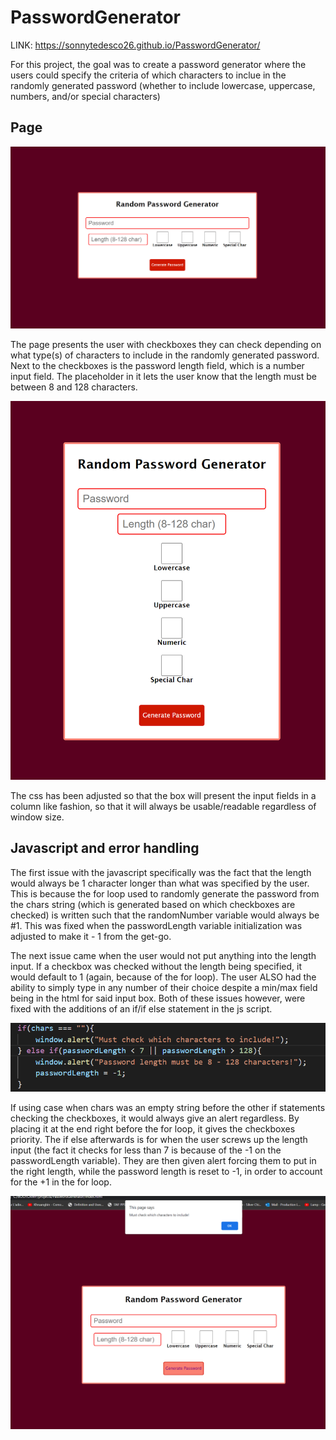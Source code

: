 # PasswordGenerator
LINK:
https://sonnytedesco26.github.io/PasswordGenerator/

For this project, the goal was to create a password generator where the users could specify the criteria of which characters to inclue in the randomly generated password (whether to include lowercase, uppercase, numbers, and/or special characters)

## Page

![Page](/assets/images/page.png)

The page presents the user with checkboxes they can check depending on what type(s) of characters to include in the randomly generated password. Next to the checkboxes is the password length field, which is a number input field. The placeholder in it lets the user know that the length must be between 8 and 128 characters.

![MediaPage](/assets/images/mediapage.png)

The css has been adjusted so that the box will present the input fields in a column like fashion, so that it will always be usable/readable regardless of window size.

## Javascript and error handling

The first issue with the javascript specifically was the fact that the length would always be 1 character longer than what was specified by the user. This is because the for loop used to randomly generate the password from the chars string (which is generated based on which checkboxes are checked) is written such that the randomNumber variable would always be #1. This was fixed when the passwordLength variable initialization was adjusted to make it - 1 from the get-go.

The next issue came when the user would not put anything into the length input. If a checkbox was checked without the length being specified, it would default to 1 (again, because of the for loop). The user ALSO had the ability to simply type in any number of their choice despite a min/max field being in the html for said input box. Both of these issues however, were fixed with the additions of an if/if else statement in the js script.

![errorhandle](/assets/images/errorhandle.png)

If using case when chars was an empty string before the other if statements checking the checkboxes, it would always give an alert regardless. By placing it at the end right before the for loop, it gives the checkboxes priority. The if else afterwards is for when the user screws up the length input (the fact it checks for less than 7 is because of the -1 on the passwordLength variable). They are then given alert forcing them to put in the right length, while the password length is reset to -1, in order to account for the +1 in the for loop.

![alert](/assets/images/alert.png)
